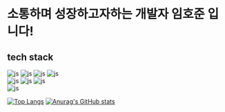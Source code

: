 # 소통하며 성장하고자하는 개발자 임호준 입니다!

## tech stack<br>
![js](https://img.shields.io/badge/HTML5-E34F26?style=for-the-badge&logo=html5&logoColor=white)
![js](https://img.shields.io/badge/CSS-239120?&style=for-the-badge&logo=css3&logoColor=white)
![js](https://img.shields.io/badge/JavaScript-F7DF1E?style=for-the-badge&logo=JavaScript&logoColor=white)
![js](https://img.shields.io/badge/jQuery-0769AD?style=for-the-badge&logo=jquery&logoColor=white)<br>
![js](https://img.shields.io/badge/Java-ED8B00?style=for-the-badge&logo=openjdk&logoColor=white)
![js](https://img.shields.io/badge/Spring-6DB33F?style=for-the-badge&logo=spring&logoColor=white)
![js](https://img.shields.io/badge/MySQL-00000F?style=for-the-badge&logo=mysql&logoColor=white)<br>
![js](https://img.shields.io/badge/Google_Cloud-4285F4?style=for-the-badge&logo=google-cloud&logoColor=white)

[![Top Langs](https://github-readme-stats.vercel.app/api/top-langs/?username=power30111)](https://github.com/anuraghazra/github-readme-stats)
[![Anurag's GitHub stats](https://github-readme-stats.vercel.app/api?username=power30111)](https://github.com/anuraghazra/github-readme-stats)


